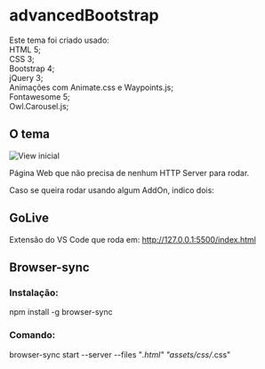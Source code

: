 # advancedBootstrap

Este tema foi criado usado: <br>
HTML 5; <br>
CSS 3; <br>
Bootstrap 4; <br>
jQuery 3; <br>
Animações com Animate.css e Waypoints.js; <br>
Fontawesome 5; <br>
Owl.Carousel.js; <br>

## O tema

![View inicial](img/tela_01_.PNG)

Página Web que não precisa de nenhum HTTP Server para rodar. <br>

Caso se queira rodar usando algum AddOn, indico dois:

## GoLive

Extensão do VS Code que roda em: http://127.0.0.1:5500/index.html

## Browser-sync

### Instalação:

npm install -g browser-sync

### Comando:

browser-sync start --server --files "_.html" "assets/css/_.css"
